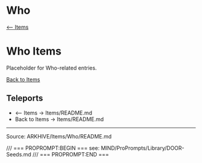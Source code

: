 # Who

[⟵ Items](../README.md)

# Who Items

Placeholder for Who-related entries.

[Back to Items](../README.md)

## Teleports
- ⟵ Items → Items/README.md
- Back to Items → Items/README.md

---
Source: ARKHIVE/Items/Who/README.md

/// === PROPROMPT:BEGIN ===
see: MIND/ProPrompts/Library/DOOR-Seeds.md
/// === PROPROMPT:END ===

